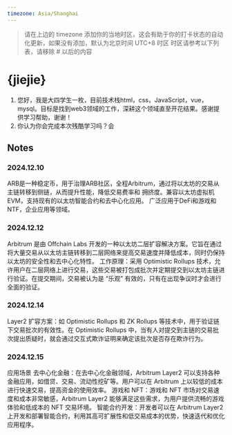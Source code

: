 ```yaml
---
timezone: Asia/Shanghai 
---
```


> 请在上边的 timezone 添加你的当地时区，这会有助于你的打卡状态的自动化更新，如果没有添加，默认为北京时间 UTC+8 时区
> 时区请参考以下列表，请移除 # 以后的内容

# {jiejie}

1. 您好，我是大四学生一枚，目前技术栈html，css，JavaScript，vue，mysql。目标是找到web3领域的工作，深耕这个领域直至开花结果。感谢提供学习帮助，谢谢！
2. 你认为你会完成本次残酷学习吗？会
## Notes

<!-- Content_START -->

### 2024.12.10

ARB是一种稳定币，用于治理ARB社区，全程Arbitrum，通过将以太坊的交易从主链转移到侧链，从而提升性能，降低交易费率和 拥挤度。兼容以太坊虚拟机EVM，支持现有的以太坊智能合约和去中心化应用。
广泛应用于DeFi和游戏和NTF，企业应用等领域。

### 2024.12.12
Arbitrum 是由 Offchain Labs 开发的一种以太坊二层扩容解决方案。它旨在通过将大量交易从以太坊主链转移到二层网络来提高交易速度并降低成本，同时仍保持以太坊的安全性和去中心化特性。
工作原理：采用 Optimistic Rollups 技术，允许用户在二层网络上进行交易，这些交易被打包成批次并定期提交到以太坊主链进行验证。在提交期间，交易被认为是 “乐观” 有效的，只有在出现争议时才会进行全面的验证。

### 2024.12.14
Layer2 扩容方案：如 Optimistic Rollups 和 ZK Rollups 等技术中，用于验证链下交易批次的有效性。在 Optimistic Rollups 中，当有人对提交到主链的交易批次提出质疑时，就会通过交互式欺诈证明来确定该批次是否存在欺诈行为。

### 2024.12.15
应用场景
去中心化金融：在去中心化金融领域，Arbitrum Layer2 可以支持各种金融应用，如借贷、交易、流动性挖矿等。用户可以在 Arbitrum 上以较低的成本进行快速交易，提高资金的使用效率。
游戏和 NFT：游戏和 NFT 市场对交易速度和成本非常敏感，Arbitrum Layer2 能够满足这些需求，为用户提供流畅的游戏体验和低成本的 NFT 交易环境。
智能合约开发：开发者可以在 Arbitrum Layer2 上开发和部署智能合约，利用其高可扩展性和低交易成本的优势，快速迭代和优化应用程序。
<!-- Content_END -->
